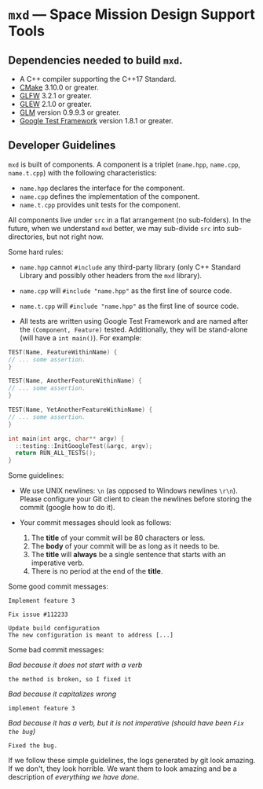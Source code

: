 # `mxd` &mdash; Space Mission Design Support Tools

## Dependencies needed to build `mxd`.

* A C++ compiler supporting the C++17 Standard.
* [CMake](https://cmake.org/) 3.10.0 or greater.
* [GLFW](https://www.glfw.org/) 3.2.1 or greater.
* [GLEW](http://glew.sourceforge.net/) 2.1.0 or greater.
* [GLM](https://glm.g-truc.net/0.9.9/index.html) version 0.9.9.3 or greater.
* [Google Test Framework](https://github.com/google/googletest) version 1.8.1 or greater.

## Developer Guidelines

`mxd` is built of components. A component is a triplet (`name.hpp`, `name.cpp`,
`name.t.cpp`) with the following characteristics:

* `name.hpp` declares the interface for the component.
* `name.cpp` defines the implementation of the component.
* `name.t.cpp` provides unit tests for the component.

All components live under `src` in a flat arrangement (no sub-folders). In the
future, when we understand `mxd` better, we may sub-divide `src` into
sub-directories, but not right now.

Some hard rules:

* `name.hpp` cannot `#include` any third-party library (only C++ Standard
  Library and possibly other headers from the `mxd` library).

* `name.cpp` will `#include "name.hpp"` as the first line of source code.

* `name.t.cpp` will `#include "name.hpp"` as the first line of source code.

* All tests are written using Google Test Framework and are named after the
  `(Component, Feature)` tested. Additionally, they will be stand-alone (will have
  a `int main()`). For example:

```c++
TEST(Name, FeatureWithinName) {
// ... some assertion.
}

TEST(Name, AnotherFeatureWithinName) {
// ... some assertion.
}

TEST(Name, YetAnotherFeatureWithinName) {
// ... some assertion.
}

int main(int argc, char** argv) {
  ::testing::InitGoogleTest(&argc, argv);
  return RUN_ALL_TESTS();
}
```

Some guidelines:

* We use UNIX newlines: `\n` (as opposed to Windows newlines `\r\n`). Please
  configure your Git client to clean the newlines before storing the commit
  (google how to do it).

* Your commit messages should look as follows:

  1. The **title** of your commit will be 80 characters or less.
  2. The **body** of your commit will be as long as it needs to be.
  3. The **title** will **always** be a single sentence that starts with an
  imperative verb.
  4. There is no period at the end of the **title**.

Some good commit messages:

```
Implement feature 3
```

```
Fix issue #112233
```

```
Update build configuration
The new configuration is meant to address [...]
```

Some bad commit messages:

*Bad because it does not start with a verb*
```
the method is broken, so I fixed it
```

*Bad because it capitalizes wrong*
```
implement feature 3
```

*Bad because it has a verb, but it is not imperative (should have been `Fix the bug`)*

```
Fixed the bug.
```

If we follow these simple guidelines, the logs generated by git look amazing. If
we don't, they look horrible. We want them to look amazing and be a description
of *everything we have done*.
